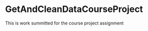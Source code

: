 GetAndCleanDataCourseProject
============================

This is work summitted for the course project assignment 

